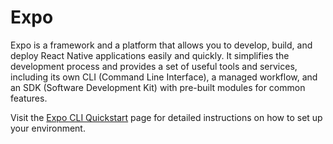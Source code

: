 # Expo

Expo is a framework and a platform that allows you to develop, build, and deploy React Native applications easily and quickly. It simplifies the development process and provides a set of useful tools and services, including its own CLI (Command Line Interface), a managed workflow, and an SDK (Software Development Kit) with pre-built modules for common features.

Visit the [Expo CLI Quickstart](https://docs.expo.dev/get-started/create-a-project/) page for detailed instructions on how to set up your environment.
